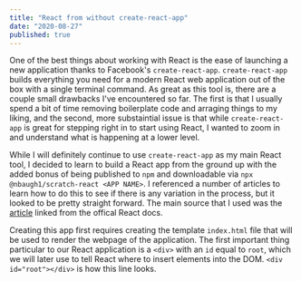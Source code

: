 ```yaml
---
title: "React from without create-react-app"
date: "2020-08-27"
published: true
---
```


One of the best things about working with React is the ease of launching a new application thanks to Facebook's `create-react-app`. `create-react-app` builds everything you need for a modern React web application out of the box with a single terminal command. As great as this tool is, there are a couple small drawbacks I've encountered so far. The first is that I usually spend a bit of time removing boilerplate code and arraging things to my liking, and the second, more substaintial issue is that while `create-react-app` is great for stepping right in to start using React, I wanted to zoom in and understand what is happening at a lower level.

While I will definitely continue to use `create-react-app` as my main React tool, I decided to learn to build a React app from the ground up with the added bonus of being published to `npm` and downloadable via `npx @nbaugh1/scratch-react <APP NAME>`. I referenced a number of articles to learn how to do this to see if there is any variation in the process, but it looked to be pretty straight forward. The main source that I used was the <a href="https://blog.usejournal.com/creating-a-react-app-from-scratch-f3c693b84658">article</a> linked from the offical React docs.

Creating this app first requires creating the template `index.html` file that will be used to render the webpage of the application. The first important thing particular to our React application is a `<div>` with an `id` equal to `root`, which we will later use to tell React where to insert elements into the DOM. `<div id="root"></div>` is how this line looks.
